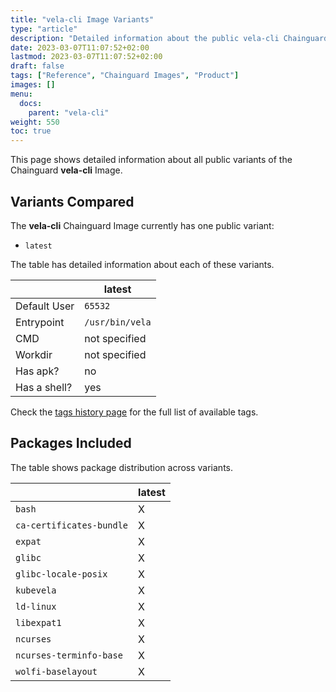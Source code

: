 ```yaml
---
title: "vela-cli Image Variants"
type: "article"
description: "Detailed information about the public vela-cli Chainguard Image variants"
date: 2023-03-07T11:07:52+02:00
lastmod: 2023-03-07T11:07:52+02:00
draft: false
tags: ["Reference", "Chainguard Images", "Product"]
images: []
menu:
  docs:
    parent: "vela-cli"
weight: 550
toc: true
---
```


This page shows detailed information about all public variants of the Chainguard **vela-cli** Image.

## Variants Compared
The **vela-cli** Chainguard Image currently has one public variant: 

- `latest`

The table has detailed information about each of these variants.

|              | latest          |
|--------------|-----------------|
| Default User | `65532`         |
| Entrypoint   | `/usr/bin/vela` |
| CMD          | not specified   |
| Workdir      | not specified   |
| Has apk?     | no              |
| Has a shell? | yes             |

Check the [tags history page](/chainguard/chainguard-images/reference/vela-cli/tags_history/) for the full list of available tags.

## Packages Included
The table shows package distribution across variants.

|                          | latest |
|--------------------------|--------|
| `bash`                   | X      |
| `ca-certificates-bundle` | X      |
| `expat`                  | X      |
| `glibc`                  | X      |
| `glibc-locale-posix`     | X      |
| `kubevela`               | X      |
| `ld-linux`               | X      |
| `libexpat1`              | X      |
| `ncurses`                | X      |
| `ncurses-terminfo-base`  | X      |
| `wolfi-baselayout`       | X      |
